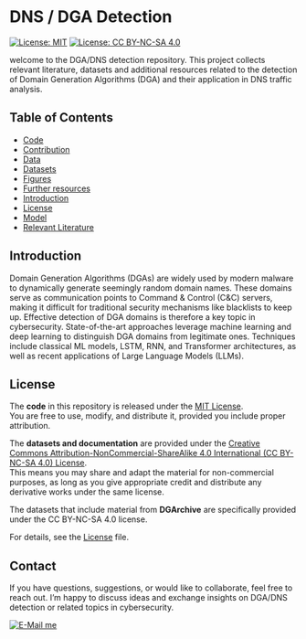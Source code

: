 # DNS / DGA Detection
[![License: MIT](https://img.shields.io/badge/License-MIT-green.svg)](LICENSE)
[![License: CC BY-NC-SA 4.0](https://img.shields.io/badge/Data%20%26%20Docs-CC%20BY--NC--SA%204.0-blue.svg)](https://creativecommons.org/licenses/by-nc-sa/4.0/)

welcome to the DGA/DNS detection repository. This project collects relevant literature, datasets and additional resources related to the detection of Domain Generation Algorithms (DGA) and their application in DNS traffic analysis.

## Table of Contents
* [Code](Code)
* [Contribution](Contribution.md)
* [Data](Data)
* [Datasets](Datasets.md)
* [Figures](Figures)
* [Further resources](Further_Resources.md)
* [Introduction](README.md#Introduction)
* [License](License.md)
* [Model](Model)
* [Relevant Literature](Relevant_Literature.md)

## Introduction
Domain Generation Algorithms (DGAs) are widely used by modern malware to dynamically generate seemingly random domain names. These domains serve as communication points to Command & Control (C&C) servers, making it difficult for traditional security mechanisms like blacklists to keep up. Effective detection of DGA domains is therefore a key topic in cybersecurity. State-of-the-art approaches leverage machine learning and deep learning to distinguish DGA domains from legitimate ones. Techniques include classical ML models, LSTM, RNN, and Transformer architectures, as well as recent applications of Large Language Models (LLMs).

## License
The **code** in this repository is released under the [MIT License](License.md).  
You are free to use, modify, and distribute it, provided you include proper attribution.

The **datasets and documentation** are provided under the [Creative Commons Attribution-NonCommercial-ShareAlike 4.0 International (CC BY-NC-SA 4.0) License](https://creativecommons.org/licenses/by-nc-sa/4.0/).  
This means you may share and adapt the material for non-commercial purposes, as long as you give appropriate credit and distribute any derivative works under the same license.


The datasets that include material from **DGArchive** are specifically provided under the CC BY-NC-SA 4.0 license.

For details, see the [License](License.md) file.

## Contact
If you have questions, suggestions, or would like to collaborate, feel free to reach out. I’m happy to discuss ideas and exchange insights on DGA/DNS detection or related topics in cybersecurity.

[![E-Mail me](https://img.shields.io/badge/E--Mail%20me-Contact-blue?logo=gmail)](mailto:johannes_jacob.schneider@fom-net.de)

